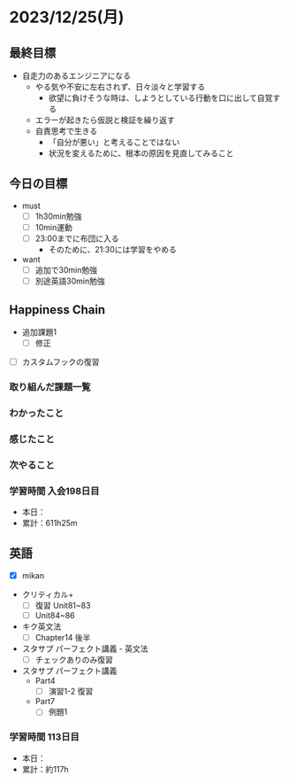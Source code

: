 # 2023/12/25(月)

## 最終目標

- 自走力のあるエンジニアになる
  - やる気や不安に左右されず、日々淡々と学習する
    - 欲望に負けそうな時は、しようとしている行動を口に出して自覚する
  - エラーが起きたら仮説と検証を繰り返す
  - 自責思考で生きる
    - 「自分が悪い」と考えることではない
    - 状況を変えるために、根本の原因を見直してみること

## 今日の目標

- must
  - [ ] 1h30min勉強
  - [ ] 10min運動
  - [ ] 23:00までに布団に入る
    - そのために、21:30には学習をやめる
- want
  - [ ] 追加で30min勉強
  - [ ] 別途英語30min勉強

## Happiness Chain

- 追加課題1
  - [ ] 修正

- [ ] カスタムフックの復習

### 取り組んだ課題一覧

### わかったこと

### 感じたこと

### 次やること

### 学習時間 入会198日目

- 本日：
- 累計：611h25m

## 英語

- [x] mikan
- クリティカル+
  - [ ] 復習 Unit81~83
  - [ ] Unit84~86

- キク英文法
  - [ ] Chapter14 後半

- スタサプ パーフェクト講義 - 英文法
  - [ ] チェックありのみ復習
- スタサプ パーフェクト講義
  - Part4
    - [ ] 演習1-2 復習
  - Part7
    - [ ] 例題1

### 学習時間 113日目

- 本日：
- 累計：約117h
